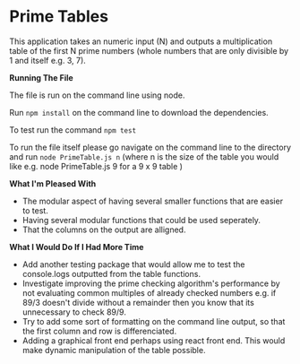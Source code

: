 # Prime Tables

This application takes an numeric input (N) and outputs a multiplication table of the first N prime numbers (whole numbers that are only divisible by 1 and itself e.g. 3, 7).

**Running The File**

The file is run on the command line using node.

Run `npm install` on the command line to download the dependencies.

To test run the command `npm test`

To run the file itself please go navigate on the command line to the directory and run `node PrimeTable.js n` (where n is the size of the table you would like e.g. node PrimeTable.js 9 for a 9 x 9 table )

**What I'm Pleased With**

- The modular aspect of having several smaller functions that are easier to test.
- Having several modular functions that could be used seperately.
- That the columns on the output are alligned.

**What I Would Do If I Had More Time**

- Add another testing package that would allow me to test the console.logs outputted from the table functions.
- Investigate improving the prime checking algorithm's performance by not evaluating common multiples of already checked numbers e.g. if 89/3 doesn't divide without a remainder then you know that its unnecessary to check 89/9.
- Try to add some sort of formatting on the command line output, so that the first column and row is differenciated.
- Adding a graphical front end perhaps using react front end. This would make dynamic manipulation of the table possible.
